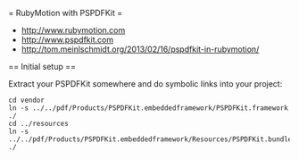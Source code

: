 = RubyMotion with PSPDFKit =

* http://www.rubymotion.com
* http://www.pspdfkit.com
* http://tom.meinlschmidt.org/2013/02/16/pspdfkit-in-rubymotion/

== Initial setup ==

Extract your PSPDFKit somewhere and do symbolic links into your project:

```
cd vendor
ln -s ../../pdf/Products/PSPDFKit.embeddedframework/PSPDFKit.framework ./
cd ../resources
ln -s ../../pdf/Products/PSPDFKit.embeddedframework/Resources/PSPDFKit.bundle ./
```
